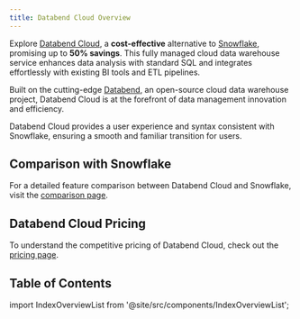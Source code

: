 ```yaml
---
title: Databend Cloud Overview
---
```


Explore [Databend Cloud](https://www.databend.com), a **cost-effective** alternative to [Snowflake](https://www.snowflake.com), promising up to **50% savings**. This fully managed cloud data warehouse service enhances data analysis with standard SQL and integrates effortlessly with existing BI tools and ETL pipelines.

Built on the cutting-edge [Databend](https://github.com/datafuselabs/databend), an open-source cloud data warehouse project, Databend Cloud is at the forefront of data management innovation and efficiency.

Databend Cloud provides a user experience and syntax consistent with Snowflake, ensuring a smooth and familiar transition for users.

## Comparison with Snowflake

For a detailed feature comparison between Databend Cloud and Snowflake, visit the [comparison page](https://www.databend.com/comparison).

## Databend Cloud Pricing

To understand the competitive pricing of Databend Cloud, check out the [pricing page](https://www.databend.com/pricing/).

## Table of Contents

import IndexOverviewList from '@site/src/components/IndexOverviewList';

<IndexOverviewList />

